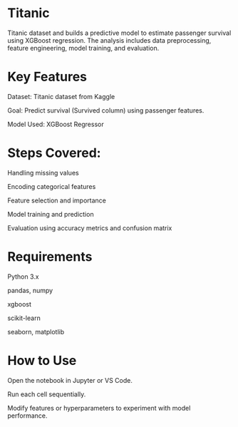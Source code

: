 # Titanic
 Titanic dataset and builds a predictive model to estimate passenger survival using XGBoost regression. The analysis includes data preprocessing, feature engineering, model training, and evaluation.
# Key Features
 Dataset: Titanic dataset from Kaggle
 
 Goal: Predict survival (Survived column) using passenger features.
 
 Model Used: XGBoost Regressor

# Steps Covered:

Handling missing values

Encoding categorical features

Feature selection and importance

Model training and prediction

Evaluation using accuracy metrics and confusion matrix

# Requirements
Python 3.x

pandas, numpy

xgboost

scikit-learn

seaborn, matplotlib

# How to Use
Open the notebook in Jupyter or VS Code.

Run each cell sequentially.

Modify features or hyperparameters to experiment with model performance.
